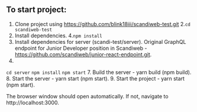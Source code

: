 ## To start project:

1. Clone project using https://github.com/blink18iii/scandiweb-test.git
2.``cd scandiweb-test``
3. Install dependencies.
4.``npm install``
5. Install dependencies for server (scandi-test/server).
Original GraphQL endpoint for Junior Developer position in Scandiweb - https://github.com/scandiweb/junior-react-endpoint.git.
6.
``cd server``
``npm install``
``npm start``
7. Build the server - yarn build (npm build).
8. Start the server - yarn start (npm start).
9. Start the project - yarn start (npm start).

The browser window should open automatically. If not, navigate to http://localhost:3000.
